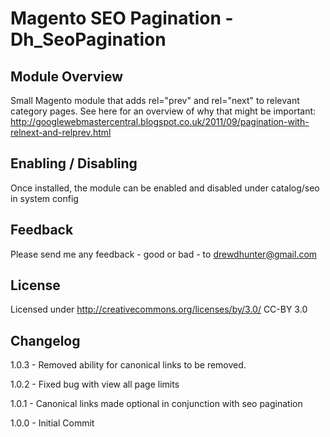 Magento SEO Pagination - Dh_SeoPagination
================================

Module Overview
-------------------------
Small Magento module that adds rel="prev" and rel="next" to relevant category pages. See here for an overview of why that might be important: http://googlewebmastercentral.blogspot.co.uk/2011/09/pagination-with-relnext-and-relprev.html


Enabling / Disabling
-------------------------
Once installed, the module can be enabled and disabled under catalog/seo in system config


Feedback
-------------------------
Please send me any feedback - good or bad - to drewdhunter@gmail.com


License
-------------------------
Licensed under http://creativecommons.org/licenses/by/3.0/ CC-BY 3.0


Changelog
-------------------------
1.0.3 - Removed ability for canonical links to be removed.

1.0.2 - Fixed bug with view all page limits

1.0.1 - Canonical links made optional in conjunction with seo pagination

1.0.0 - Initial Commit